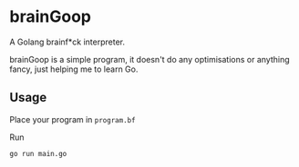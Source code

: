 # brainGoop

A Golang brainf*ck interpreter.

brainGoop is a simple program, it doesn't do any optimisations or anything fancy,
just helping me to learn Go.

## Usage

Place your program in `program.bf`

Run

```
go run main.go
```
